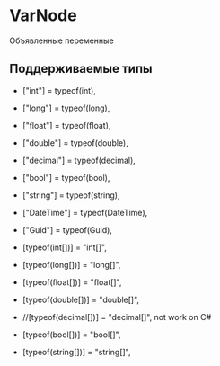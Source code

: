 # VarNode

Объявленные переменные

## Поддерживаемые типы

- ["int"] = typeof(int),
- ["long"] = typeof(long),
- ["float"] = typeof(float),
- ["double"] = typeof(double),
- ["decimal"] = typeof(decimal),
- ["bool"] = typeof(bool),
- ["string"] = typeof(string),
- ["DateTime"] = typeof(DateTime),
- ["Guid"] = typeof(Guid),

- [typeof(int[])] = "int[]",
- [typeof(long[])] = "long[]",
- [typeof(float[])] = "float[]",
- [typeof(double[])] = "double[]",
- //[typeof(decimal[])] = "decimal[]", not work on C#
- [typeof(bool[])] = "bool[]",
- [typeof(string[])] = "string[]",